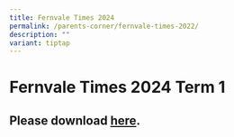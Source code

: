 ```yaml
---
title: Fernvale Times 2024
permalink: /parents-corner/fernvale-times-2022/
description: ""
variant: tiptap
---
```

<h1><strong>Fernvale Times 2024 Term 1</strong></h1>
<h2>Please download <a href="/files/Fernvale_Times_2024_Term_1_compressed.pdf" rel="noopener noreferrer nofollow" target="_blank">here</a>.</h2>
<p></p>